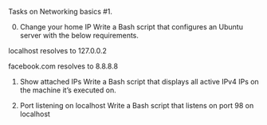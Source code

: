 Tasks on Networking basics #1.

0. Change your home IP
Write a Bash script that configures an Ubuntu server with the below requirements.

localhost resolves to 127.0.0.2

facebook.com resolves to 8.8.8.8

1. Show attached IPs
Write a Bash script that displays all active IPv4 IPs on the machine it’s executed on.

2. Port listening on localhost
Write a Bash script that listens on port 98 on localhost
